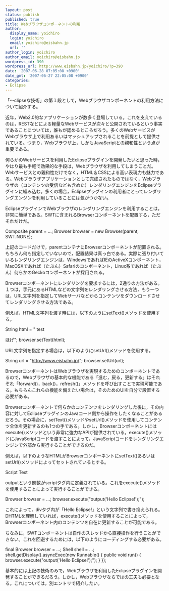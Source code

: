 ```yaml
---
layout: post
status: publish
published: true
title: Webブラウザコンポーネントの利用
author:
  display_name: yoichiro
  login: yoichiro
  email: yoichiro@eisbahn.jp
  url: ''
author_login: yoichiro
author_email: yoichiro@eisbahn.jp
wordpress_id: 390
wordpress_url: http://www.eisbahn.jp/yoichiro/?p=390
date: '2007-06-28 07:05:08 +0900'
date_gmt: '2007-06-27 22:05:08 +0900'
categories:
- Eclipse
---
```


「〜clipseな技術」の第１段として，Webブラウザコンポーネントの利用方法について紹介する。

近年，Web2.0的なアプリケーションが数多く登場している。これを支えているのは，RESTなどによる軽量なWebサービスが次々と公開されているという事実であることについては，誰もが認めるところだろう。多くのWebサービスがWebブラウザ上で利用あるいはマッシュアップされることを前提として提供されている。つまり，Webブラウザ上，しかもJavaScriptとの親和性という点が重要である。

何らかのWebサービスを利用したEclipseプラグインを開発したいと思った時，やはり最も手軽で効果的な手段は，Webブラウザを利用してしまうことだ。Webサービスとの親和性だけでなく，HTML＆CSSによる高い表現力も魅力である。Webブラウザアプリケーションとして完成されたものではなく，Webブラウザの（コンテンツの受信なども含めた）レンダリングエンジンをEclipseプラグインに組み込む。多くの場合，Eclipseプラグインの利用者にとってレンダリングエンジンを利用していることには気がつかない。

EclipseプラグインでWebブラウザのレンダリングエンジンを利用することは，非常に簡単である。SWTに含まれるBrowserコンポーネントを配置する，ただそれだけだ。

Composite parent = ...;
Browser browser = new Browser(parent, SWT.NONE);

上記のコードだけで，parentコンテナにBrowserコンポーネントが配置される。もちろん何も指定していないので，配置結果は真っ白である。実際に張り付いているレンダリングエンジンは，WindowsであればIEのActiveXコンポーネント，MacOSXであれば（たぶん）Safariのコンポーネント，Linux系であれば（たぶん）何らかのGeckoコンポーネントが採用される。

Browserコンポーネントにレンダリングを要求するには，2通りの方法がある。１つは，手元にあるHTMLなどの文字列をレンダリングさせる方法，もう一つは，URL文字列を指定してWebサーバなどからコンテンツをダウンロードさせてレンダリングさせる方法である。

例えば，HTML文字列を渡す時には，以下のようにsetText()メソッドを使用する。

String html = "
test

ほげ";
browser.setText(html);

URL文字列を指定する場合は，以下のようにsetUrl()メソッドを使用する。

String url = "http://www.eisbahn.jp/";
browser.setUrl(url);

BrowserコンポーネントはWebブラウザを実現するためのコンポーネントであるので，Webブラウザの基本的な機能である「進む，戻る，更新する」はそれぞれ「forward()，back()，refresh()」メソッドを呼び出すことで実現可能である。もちろんこれらの機能を備えたい場合は，そのためのUIを自分で設置する必要がある。

Browserコンポーネントで何らかのコンテンツをレンダリングした後に，その内容に対してEclipseプラグインのJavaコード側から操作をしたくなることがあるだろう。その場合に，setText()メソッドやsetUrl()メソッドを使用してコンテンツ全体を更新するのも1つの手である。しかし，Browserコンポーネントにはexecute()メソッドという非常に強力なAPIが提供されている。execute()メソッドにJavaScriptコードを渡すことによって，JavaScriptコードをレンダリングエンジンで外部から実行することができるのだ。

例えば，以下のようなHTMLがBrowserコンポーネントにsetText()あるいはsetUrl()メソッドによってセットされているとする。

Script Test

outputという関数がscriptタグ内に定義されている。これをexecute()メソッドを使用することによって実行することができる。

Browser browser = ...;
browser.execute("output('Hello Eclipse!');");

これによって，divタグ内が「Hello Eclipse!」という文字列で書き換えられる。DHTMLを理解していれば，execute()メソッドを使用することによって，Browserコンポーネント内のコンテンツを自在に更新することが可能である。

ちなみに，SWTコンポーネントは自作のスレッドから直接操作を行うことができない。これを回避するためには，以下のようにコーディングする必要がある。

final Browser browser = ...;
Shell shell = ...;
shell.getDisplay().asyncExec(new Runnable() {
public void run() {
browser.execute("output('Hello Eclipse!');");
}
});

基本的には上記の技術のみで，Webブラウザを利用したEclipseプラグインを開発することができるだろう。しかし，Webブラウザならではの工夫も必要となる。これについては，別エントリで紹介したい。
